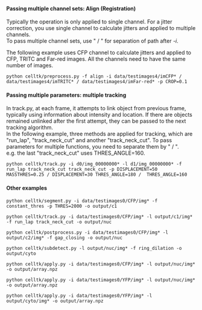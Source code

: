 #### Passing multiple channel sets: Align (Registration)
Typically the operation is only applied to single channel. For a jitter correction, you use single channel to calculate jitters and applied to multiple channels.  
To pass multiple channel sets, use " / " for separation of path after _-i_.

The following example uses CFP channel to calculate jitters and applied to CFP, TRITC and Far-red images. All the channels need to have the same number of images.

```
python celltk/preprocess.py -f align -i data/testimages4/imCFP* / data/testimages4/imTRITC* / data/testimages4/imFar-red* -p CROP=0.1
```

#### Passing multiple parameters: multiple tracking
In track.py, at each frame, it attempts to link object from previous frame, typically using information about intensity and location.
If there are objects remained unlinked after the first attempt, they can be passed to the next tracking algorithm.  
In the following example, three methods are applied for tracking, which are "run_lap", "track_neck_cut" and another "track_neck_cut". To pass parameters for multiple functions, you need to separate them by " / ".  
e.g. the last "track_neck_cut" uses THRES_ANGLE=160.


```
python celltk/track.py -i d0/img_00000000* -l d1/img_00000000* -f run_lap track_neck_cut track_neck_cut -p DISPLACEMENT=50 MASSTHRES=0.25 / DISPLACEMENT=30 THRES_ANGLE=180 /  THRES_ANGLE=160
```


#### Other examples
```
python celltk/segment.py -i data/testimages0/CFP/img* -f constant_thres -p THRES=2000 -o output/c1

python celltk/track.py -i data/testimages0/CFP/img* -l output/c1/img* -f run_lap track_neck_cut -o output/nuc

python celltk/postprocess.py -i data/testimages0/CFP/img* -l output/c2/img* -f gap_closing -o output/nuc

python celltk/subdetect.py -l output/nuc/img* -f ring_dilation -o output/cyto

python celltk/apply.py -i data/testimages0/CFP/img* -l output/nuc/img* -o output/array.npz

python celltk/apply.py -i data/testimages0/YFP/img* -l output/nuc/img* -o output/array.npz

python celltk/apply.py -i data/testimages0/YFP/img* -l output/cyto/img* -o output/array.npz
```
